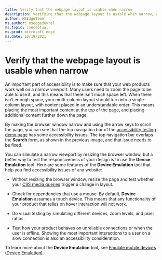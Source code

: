 ```yaml
---
title: Verify that the webpage layout is usable when narrow
description: Verifying that the webpage layout is usable when narrow, as part of accessibility testing.
author: MSEdgeTeam
ms.author: msedgedevrel
ms.topic: conceptual
ms.prod: microsoft-edge
ms.date: 10/19/2021
---
```

# Verify that the webpage layout is usable when narrow

An important part of accessibility is to make sure that your web products work well on a narrow viewport. Many users need to zoom the page to be able to use it, and this means that there isn't much space left. When there isn't enough space, your multi-column layout should turn into a single-column layout, with content placed in an understandable order. This means placing the most important content at the top of the page, and placing additional content further down the page.

By making the browser window narrow and using the arrow keys to scroll the page, you can see that the top navigation bar of the [accessibility testing demo page](https://microsoftedge.github.io/DevToolsSamples/a11y-testing/page-with-errors.html) has some accessibility issues.  The top navigation bar overlaps the **Search** form, as shown in the previous image, and that issue needs to be fixed.

You can simulate a narrow viewport by resizing the browser window, but a better way to test the responsiveness of your design is to use the **Device Emulation** tool.  Here are some features of the **Device Emulation** tool that help you find accessibility issues of any website:

*  Without resizing the browser window, resize the page and test whether your [CSS media queries](../device-mode/index.md#show-media-queries) trigger a change in layout.

*  Check for dependencies that use a mouse. By default, **Device Emulation** assumes a touch device. This means that any functionality of your product that relies on hover interaction will not work.

*  Do visual testing by simulating different devices, zoom levels, and pixel ratios.

*  Test how your product behaves on unreliable connections or when the user is offline.  Showing the most important interactions to a user on a slow connection is also an accessibility consideration.

To learn more about the **Device Emulation** tool, see [Emulate mobile devices (Device Emulation)](../device-mode/index.md).

